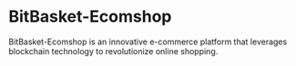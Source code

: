 # BitBasket-Ecomshop
BitBasket-Ecomshop is an innovative e-commerce platform that leverages blockchain technology to revolutionize online shopping.
